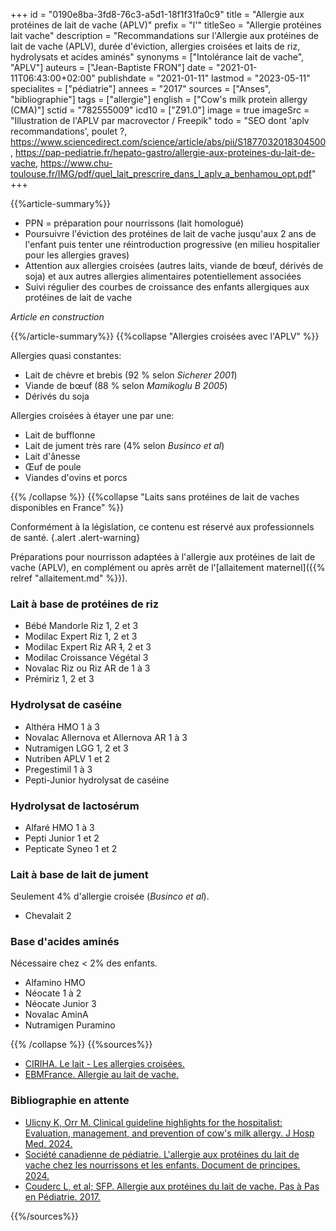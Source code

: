+++
id = "0190e8ba-3fd8-76c3-a5d1-18f1f31fa0c9"
title = "Allergie aux protéines de lait de vache (APLV)"
prefix = "l'"
titleSeo = "Allergie protéines lait vache"
description = "Recommandations sur l'Allergie aux protéines de lait de vache (APLV), durée d'éviction, allergies croisées et laits de riz, hydrolysats et acides aminés"
synonyms = ["Intolérance lait de vache", "APLV"]
auteurs = ["Jean-Baptiste FRON"]
date = "2021-01-11T06:43:00+02:00"
publishdate = "2021-01-11"
lastmod = "2023-05-11"
specialites = ["pédiatrie"]
annees = "2017"
sources = ["Anses", "bibliographie"]
tags = ["allergie"]
english = ["Cow's milk protein allergy (CMA)"]
sctid = "782555009"
icd10 = ["Z91.0"]
image = true
imageSrc = "Illustration de l'APLV par macrovector / Freepik"
todo = "SEO dont 'aplv recommandations', poulet ?, https://www.sciencedirect.com/science/article/abs/pii/S1877032018304500, https://pap-pediatrie.fr/hepato-gastro/allergie-aux-proteines-du-lait-de-vache, https://www.chu-toulouse.fr/IMG/pdf/quel_lait_prescrire_dans_l_aplv_a_benhamou_opt.pdf"
+++

{{%article-summary%}}

- PPN = préparation pour nourrissons (lait homologué)
- Poursuivre l'éviction des protéines de lait de vache jusqu'aux 2 ans de l'enfant puis tenter une réintroduction progressive (en milieu hospitalier pour les allergies graves)
- Attention aux allergies croisées (autres laits, viande de bœuf, dérivés de soja) et aux autres allergies alimentaires potentiellement associées
- Suivi régulier des courbes de croissance des enfants allergiques aux protéines de lait de vache

*Article en construction*

{{%/article-summary%}}
{{%collapse "Allergies croisées avec l'APLV" %}}

Allergies quasi constantes:

- Lait de chèvre et brebis (92 % selon *Sicherer 2001*)
- Viande de bœuf (88 % selon *Mamikoglu B 2005*)
- Dérivés du soja

Allergies croisées à étayer une par une:

- Lait de bufflonne
- Lait de jument très rare (4% selon *Businco et al*)
- Lait d'ânesse
- Œuf de poule
- Viandes d'ovins et porcs

{{% /collapse %}}
{{%collapse "Laits sans protéines de lait de vaches disponibles en France" %}}

Conformément à la législation, ce contenu est réservé aux professionnels de santé.
{.alert .alert-warning}

Préparations pour nourrisson adaptées à l'allergie aux protéines de lait de vache (APLV), en complément ou après arrêt de l'[allaitement maternel]({{% relref "allaitement.md" %}}).

### Lait à base de protéines de riz

- Bébé Mandorle Riz 1, 2 et 3
- Modilac Expert Riz 1, 2 et 3
- Modilac Expert Riz AR ~~1~~, 2 et 3
- Modilac Croissance Végétal 3
- Novalac Riz ou Riz AR de 1 à 3
- Prémiriz 1, 2 et 3

### Hydrolysat de caséine

- Althéra HMO 1 à 3
- Novalac Allernova et Allernova AR 1 à 3
- Nutramigen LGG 1, 2 et 3
- Nutriben APLV 1 et 2
- Pregestimil 1 à 3
- Pepti-Junior hydrolysat de caséine

### Hydrolysat de lactosérum

- Alfaré HMO 1 à 3
- Pepti Junior 1 et 2
- Pepticate Syneo 1 et 2

### Lait à base de lait de jument

Seulement 4% d'allergie croisée (*Businco et al*).

- Chevalait 2

### Base d'acides aminés

Nécessaire chez < 2% des enfants.

- Alfamino HMO
- Néocate 1 à 2
- Néocate Junior 3
- Novalac AminA
- Nutramigen Puramino

{{% /collapse %}}
{{%sources%}}

- [CIRIHA. Le lait - Les allergies croisées.](http://ciriha.org/index.php/allergies-et-intolerances-2/le-lait/les-allergies-croisees-et-associees)
- [EBMFrance. Allergie au lait de vache.](https://www.ebmfrance.net/fr/Pages/ebm/ebm00645.aspx)

### Bibliographie en attente

- [Ulicny K, Orr M. Clinical guideline highlights for the hospitalist: Evaluation, management, and prevention of cow's milk allergy. J Hosp Med. 2024.](https://shmpublications.onlinelibrary.wiley.com/doi/10.1002/jhm.13337)
- [Société canadienne de pédiatrie. L'allergie aux protéines du lait de vache chez les nourrissons et les enfants. Document de principes. 2024.](https://cps.ca/fr/documents/position/lallergie-aux-proteines-du-lait-de-vache)
- [Couderc L, et al; SFP. Allergie aux protéines du lait de vache. Pas à Pas en Pédiatrie. 2017.](https://pap-pediatrie.fr/allergo-pneumo/reintroduction-des-proteines-de-lait-de-vache)

{{%/sources%}}
